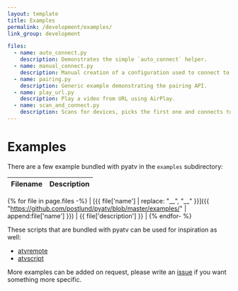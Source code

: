 ```yaml
---
layout: template
title: Examples
permalink: /development/examples/
link_group: development

files:
  - name: auto_connect.py
    description: Demonstrates the simple `auto_connect` helper.
  - name: manual_connect.py
    description: Manual creation of a configuration used to connect to a device.
  - name: pairing.py
    description: Generic example demonstrating the pairing API.
  - name: play_url.py
    description: Play a video from URL using AirPlay.
  - name: scan_and_connect.py
    description: Scans for devices, picks the first one and connects to it.
---
```

# Examples

There are a few example bundled with pyatv in the `examples` subdirectory:

| Filename | Description |
| -------- | ----------- |
{% for file in page.files -%}
| [{{ file['name'] | replace: "__", "\_\_" }}]({{ "https://github.com/postlund/pyatv/blob/master/examples/" | append:file['name'] }}) | {{ file['description'] }} |
{% endfor- %}

These scripts that are bundled with pyatv can be used for inspiration as well:

* [atvremote](https://github.com/postlund/pyatv/blob/master/pyatv/scripts/atvremote.py)
* [atvscript](https://github.com/postlund/pyatv/blob/master/pyatv/scripts/atvscript.py)

More examples can be added on request, please write an
[issue](https://github.com/postlund/pyatv/issues/new?assignees=&labels=question&template=question-or-idea.md&title=)
if you want something more specific.